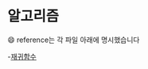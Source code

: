 # 알고리즘
&#128516; reference는 각 파일 아래에 명시했습니다

-[재귀함수](https://github.com/yooooonk/TIL/blob/master/Computer%20Science/Algorithm/recursion.md)